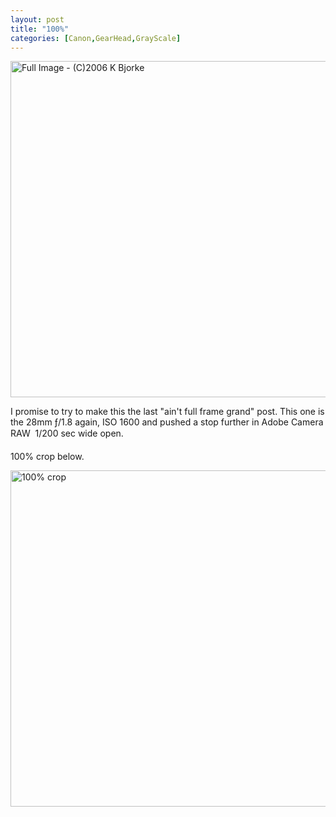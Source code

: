 ```yaml
---
layout: post
title: "100%"
categories: [Canon,GearHead,GrayScale]
---
```

<img title="Full Image - (C)2006 K Bjorke" src="http://www.botzilla.com/blog/pix2006/IMG_6805.jpg" width="807" height="538" border="0" />

I promise to try to make this the last "ain't full frame grand" post. This one is the 28mm &fnof;/1.8 again, ISO 1600 and pushed a stop further in Adobe Camera RAW &#151; 1/200 sec wide open. 

100% crop below.

<img title="100% crop" src="http://www.botzilla.com/blog/pix2006/IMG_6805crop.jpg" width="807" height="538" border="0" />

<!--more-->

